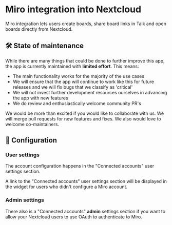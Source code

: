# Miro integration into Nextcloud

Miro integration lets users create boards, share board links in Talk and open boards directly from Nextcloud.

## **🛠 State of maintenance**

While there are many things that could be done to further improve this app, the app is currently maintained with **limited effort**. This means:

- The main functionality works for the majority of the use cases
- We will ensure that the app will continue to work like this for future releases and we will fix bugs that we classify as 'critical'
- We will not invest further development resources ourselves in advancing the app with new features
- We do review and enthusiastically welcome community PR's

We would be more than excited if you would like to collaborate with us. We will merge pull requests for new features and fixes. We also would love to welcome co-maintainers.

## 🔧 Configuration

### User settings

The account configuration happens in the "Connected accounts" user settings section.

A link to the "Connected accounts" user settings section will be displayed in the widget
for users who didn't configure a Miro account.

### Admin settings

There also is a "Connected accounts" **admin** settings section if you want to allow
your Nextcloud users to use OAuth to authenticate to Miro.
